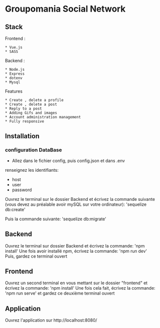 # Groupomania Social Network


## Stack

Frontend :

    * Vue.js
    * SASS

Backend :

    * Node.js
    * Express
    * dotenv
    * Mysql

Features

    * Create , delete a profile
    * Create , delete a post
    * Reply to a post
    * Adding Gifs and images
    * Account administration management
    * Fully responsive

##  Installation
### configuration DataBase

* Allez dans le fichier config, puis config.json et dans .env


renseignez les identifiants:
* host
* user
* password


Ouvrez le terminal sur le dossier Backend et écrivez la commande suivante (vous devez au préalable avoir mySQL sur votre ordinateur):
'sequelize db:create'


Puis la commande suivante:
'sequelize db:migrate'


## Backend


Ouvrez le terminal sur dossier Backend et écrivez la commande:
'npm install'
Une fois avoir installé npm, écrivez la commande:
'npm run dev'
Puis, gardez ce terminal ouvert


## Frontend


Ouvrez un second terminal en vous mettant sur le dossier "frontend" et écrivez la commande:
'npm install'
Une fois cela fait, écrivez la commande:
'npm run serve'
et gardez ce deuxième terminal ouvert


## Application

Ouvrez l'application sur http://localhost:8080/
